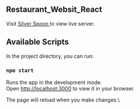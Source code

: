 <h2><b>Restaurant_Websit_React</b></h2>

Visit <a href="https://major-project-restaurant-website-react.vercel.app/"> Silver Spoon </a> to view live server.

## Available Scripts

In the project directory, you can run:

### `npm start`

Runs the app in the development mode.\
Open [http://localhost:3000](http://localhost:3000) to view it in your browser.

The page will reload when you make changes.\
